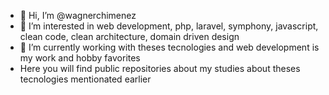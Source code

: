 - 👋 Hi, I’m @wagnerchimenez
- 👀 I’m interested in web development, php, laravel, symphony, javascript, clean code, clean architecture, domain driven design
- 🌱 I’m currently working with theses tecnologies and web development is my work and hobby favorites
- Here you will find public repositories about my studies about theses tecnologies mentionated earlier

<!---
wagnerchimenez/wagnerchimenez is a ✨ special ✨ repository because its `README.md` (this file) appears on your GitHub profile.
You can click the Preview link to take a look at your changes.
--->
